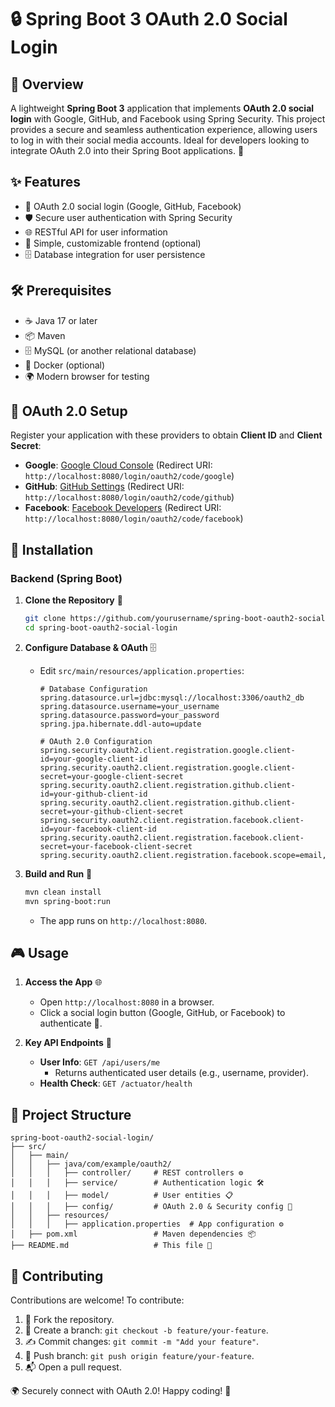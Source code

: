 # 🔒 Spring Boot 3 OAuth 2.0 Social Login

## 🌟 Overview
A lightweight **Spring Boot 3** application that implements **OAuth 2.0 social login** with Google, GitHub, and Facebook using Spring Security. This project provides a secure and seamless authentication experience, allowing users to log in with their social media accounts. Ideal for developers looking to integrate OAuth 2.0 into their Spring Boot applications. 🚀

## ✨ Features
- 🔐 OAuth 2.0 social login (Google, GitHub, Facebook)
- 🛡️ Secure user authentication with Spring Security
- 🌐 RESTful API for user information
- 📱 Simple, customizable frontend (optional)
- 🗄️ Database integration for user persistence

## 🛠️ Prerequisites
- ☕ Java 17 or later
- 📦 Maven
- 🗄️ MySQL (or another relational database)
- 🐳 Docker (optional)
- 🌍 Modern browser for testing

## 🔑 OAuth 2.0 Setup
Register your application with these providers to obtain **Client ID** and **Client Secret**:
- **Google**: [Google Cloud Console](https://console.cloud.google.com/) (Redirect URI: `http://localhost:8080/login/oauth2/code/google`)
- **GitHub**: [GitHub Settings](https://github.com/settings/apps) (Redirect URI: `http://localhost:8080/login/oauth2/code/github`)
- **Facebook**: [Facebook Developers](https://developers.facebook.com/) (Redirect URI: `http://localhost:8080/login/oauth2/code/facebook`)

## 🚀 Installation

### Backend (Spring Boot)
1. **Clone the Repository** 📂
   ```bash
   git clone https://github.com/yourusername/spring-boot-oauth2-social-login.git
   cd spring-boot-oauth2-social-login
   ```

2. **Configure Database & OAuth** 🗄️
   - Edit `src/main/resources/application.properties`:
     ```properties
     # Database Configuration
     spring.datasource.url=jdbc:mysql://localhost:3306/oauth2_db
     spring.datasource.username=your_username
     spring.datasource.password=your_password
     spring.jpa.hibernate.ddl-auto=update

     # OAuth 2.0 Configuration
     spring.security.oauth2.client.registration.google.client-id=your-google-client-id
     spring.security.oauth2.client.registration.google.client-secret=your-google-client-secret
     spring.security.oauth2.client.registration.github.client-id=your-github-client-id
     spring.security.oauth2.client.registration.github.client-secret=your-github-client-secret
     spring.security.oauth2.client.registration.facebook.client-id=your-facebook-client-id
     spring.security.oauth2.client.registration.facebook.client-secret=your-facebook-client-secret
     spring.security.oauth2.client.registration.facebook.scope=email,public_profile
     ```

3. **Build and Run** 🏃
   ```bash
   mvn clean install
   mvn spring-boot:run
   ```
   - The app runs on `http://localhost:8080`.


## 🎮 Usage
1. **Access the App** 🌐
   - Open `http://localhost:8080` in a browser.
   - Click a social login button (Google, GitHub, or Facebook) to authenticate 🔐.

2. **Key API Endpoints** 📡
   - **User Info**: `GET /api/users/me`
     - Returns authenticated user details (e.g., username, provider).
   - **Health Check**: `GET /actuator/health`

## 📂 Project Structure
```
spring-boot-oauth2-social-login/
├── src/
│   ├── main/
│   │   ├── java/com/example/oauth2/
│   │   │   ├── controller/     # REST controllers ⚙️
│   │   │   ├── service/        # Authentication logic 🛠️
│   │   │   ├── model/          # User entities 📋
│   │   │   ├── config/         # OAuth 2.0 & Security config 🔧
│   │   ├── resources/
│   │   │   ├── application.properties  # App configuration ⚙️
│   ├── pom.xml                 # Maven dependencies 📦
├── README.md                   # This file 📄
```

## 🤝 Contributing
Contributions are welcome! To contribute:
1. 🍴 Fork the repository.
2. 🌿 Create a branch: `git checkout -b feature/your-feature`.
3. ✍️ Commit changes: `git commit -m "Add your feature"`.
4. 🚀 Push branch: `git push origin feature/your-feature`.
5. 📬 Open a pull request.


🌍 Securely connect with OAuth 2.0! Happy coding! 🚀
